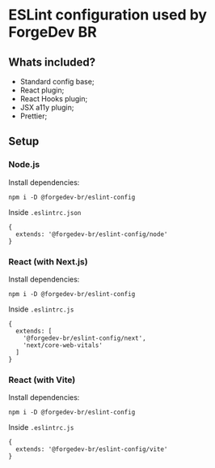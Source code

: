 # ESLint configuration used by ForgeDev BR

## Whats included?

- Standard config base;
- React plugin;
- React Hooks plugin;
- JSX a11y plugin;
- Prettier;

## Setup

### Node.js

Install dependencies:
```
npm i -D @forgedev-br/eslint-config
```

Inside `.eslintrc.json`
```
{
  extends: '@forgedev-br/eslint-config/node'
}
```

### React (with Next.js)

Install dependencies:
```
npm i -D @forgedev-br/eslint-config
```

Inside `.eslintrc.js`
```
{
  extends: [
    '@forgedev-br/eslint-config/next',
    'next/core-web-vitals'
  ]
}
```

### React (with Vite)

Install dependencies:
```
npm i -D @forgedev-br/eslint-config
```

Inside `.eslintrc.js`
```
{
  extends: '@forgedev-br/eslint-config/vite'
}
```
